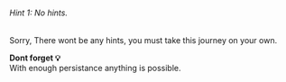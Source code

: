###### Hint 1: No hints.

Sorry,
There wont be any hints, you must take this journey on your own.

**Dont forget 💡**    
With enough persistance anything is possible.

